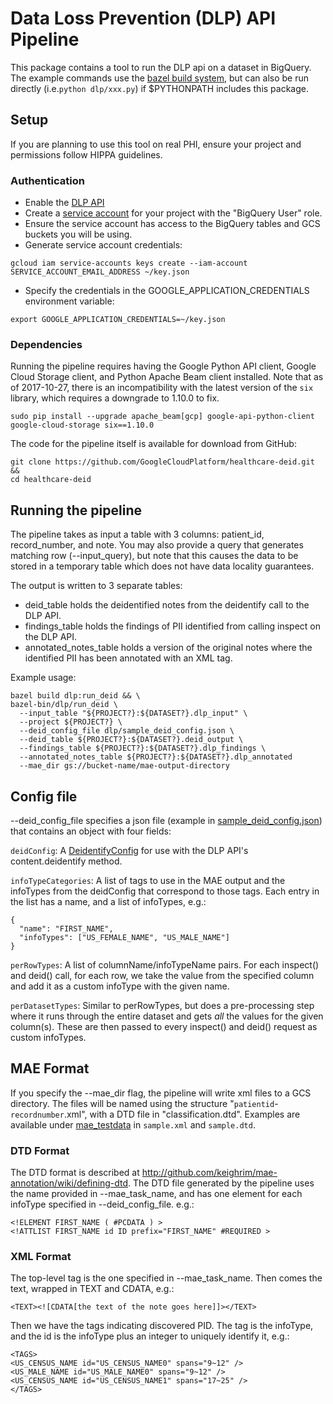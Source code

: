 # Data Loss Prevention (DLP) API Pipeline

This package contains a tool to run the DLP api on a dataset in BigQuery. The
example commands use the [bazel build
system](http://bazel.build/versions/master/docs/install.html), but can also be
run directly (i.e.`python dlp/xxx.py`) if $PYTHONPATH includes this
package.

## Setup

If you are planning to use this tool on real PHI, ensure your project and
permissions follow HIPPA guidelines.

### Authentication

* Enable the [DLP API](https://console.cloud.google.com/apis/api/dlp.googleapis.com/overview)
* Create a [service account](https://cloud.google.com/storage/docs/authentication#service_accounts)
  for your project with the "BigQuery User" role.
* Ensure the service account has access to the BigQuery tables and GCS buckets
  you will be using.
* Generate service account credentials:

```shell
gcloud iam service-accounts keys create --iam-account SERVICE_ACCOUNT_EMAIL_ADDRESS ~/key.json
```

* Specify the credentials in the GOOGLE_APPLICATION_CREDENTIALS environment
  variable:

```shell
export GOOGLE_APPLICATION_CREDENTIALS=~/key.json
```

### Dependencies

Running the pipeline requires having the Google Python API client, Google Cloud
Storage client, and Python Apache Beam client installed. Note that as of
2017-10-27, there is an incompatibility with the latest version of the
`six` library, which requires a downgrade to 1.10.0 to fix.

```shell
sudo pip install --upgrade apache_beam[gcp] google-api-python-client google-cloud-storage six==1.10.0
```


The code for the pipeline itself is available for download from GitHub:

```shell
git clone https://github.com/GoogleCloudPlatform/healthcare-deid.git &&
cd healthcare-deid
```

## Running the pipeline

The pipeline takes as input a table with 3 columns: patient_id, record_number,
and note. You may also provide a query that generates matching row
(--input_query), but note that this causes the data to be stored in a temporary
table which does not have data locality guarantees.

The output is written to 3 separate tables:

* deid_table holds the deidentified notes from the deidentify call to the DLP
  API.
* findings_table holds the findings of PII identified from calling inspect on
  the DLP API.
* annotated_notes_table holds a version of the original notes where the
  identified PII has been annotated with an XML tag.

Example usage:

```shell
bazel build dlp:run_deid && \
bazel-bin/dlp/run_deid \
  --input_table "${PROJECT?}:${DATASET?}.dlp_input" \
  --project ${PROJECT?} \
  --deid_config_file dlp/sample_deid_config.json \
  --deid_table ${PROJECT?}:${DATASET?}.deid_output \
  --findings_table ${PROJECT?}:${DATASET?}.dlp_findings \
  --annotated_notes_table ${PROJECT?}:${DATASET?}.dlp_annotated
  --mae_dir gs://bucket-name/mae-output-directory
```

## Config file

--deid_config_file specifies a json file (example in [sample_deid_config.json](http://github.com/GoogleCloudPlatform/healthcare-deid/tree/master/dlp/sample_deid_config.json))
that contains an object with four fields:

`deidConfig`: A [DeidentifyConfig](https://cloud.google.com/dlp/docs/reference/rest/v2beta1/content/deidentify#DeidentifyConfig)
for use with the DLP API's content.deidentify method.

`infoTypeCategories`: A list of tags to use in the MAE output and the infoTypes
from the deidConfig that correspond to those tags. Each entry in the list has a
name, and a list of infoTypes, e.g.:

```none
{
  "name": "FIRST_NAME",
  "infoTypes": ["US_FEMALE_NAME", "US_MALE_NAME"]
}
```

`perRowTypes`: A list of columnName/infoTypeName pairs. For each inspect() and
deid() call, for each row, we take the value from the specified column and add
it as a custom infoType with the given name.

`perDatasetTypes`: Similar to perRowTypes, but does a pre-processing step where
it runs through the entire dataset and gets *all* the values for the given
column(s). These are then passed to every inspect() and deid() request as
custom infoTypes.


## MAE Format

If you specify the --mae_dir flag, the pipeline will write xml files to a GCS
directory. The files will be named using the structure
"`patientid`-`recordnumber`.xml", with a DTD file in "classification.dtd".
Examples are available under [mae_testdata](http://github.com/GoogleCloudPlatform/healthcare-deid/tree/master/dlp/mae_testdata)
in `sample.xml` and `sample.dtd`.

### DTD Format

The DTD format is described at
http://github.com/keighrim/mae-annotation/wiki/defining-dtd. The DTD file
generated by the pipeline uses the name provided in --mae_task_name, and has
one element for each infoType specified in --deid_config_file. e.g.:

```none
<!ELEMENT FIRST_NAME ( #PCDATA ) >
<!ATTLIST FIRST_NAME id ID prefix="FIRST_NAME" #REQUIRED >
```

### XML Format

The top-level tag is the one specified in --mae_task_name. Then comes the text,
wrapped in TEXT and CDATA, e.g.:

```none
<TEXT><![CDATA[the text of the note goes here]]></TEXT>
```

Then we have the tags indicating discovered PID. The tag is the infoType, and
the id is the infoType plus an integer to uniquely identify it, e.g.:

```
<TAGS>
<US_CENSUS_NAME id="US_CENSUS_NAME0" spans="9~12" />
<US_MALE_NAME id="US_MALE_NAME0" spans="9~12" />
<US_CENSUS_NAME id="US_CENSUS_NAME1" spans="17~25" />
</TAGS>
```
